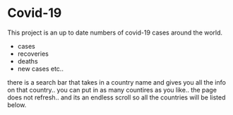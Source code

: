 # Covid-19

This project is an up to date numbers of covid-19 cases around the world. 
- cases
- recoveries
- deaths
- new cases
etc..

there is a search bar that takes in a country name and gives you all the info on that country..
you can put in as many countires as you like.. the page does not refresh.. and its an endless scroll so all the countries will be listed below.



